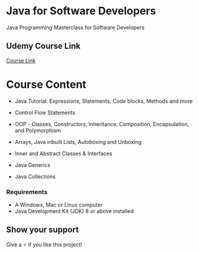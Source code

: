 # Java for Software Developers
Java Programming Masterclass for Software Developers

## Udemy Course Link

[Course Link](https://www.udemy.com/course/java-the-complete-java-developer-course/)

# Course Content

- Java Tutorial: Expressions, Statements, Code blocks, Methods and more

- Control Flow Statements

- OOP - Classes, Constructors, Inheritance, Composition, Encapsulation, and Polymorphism

- Arrays, Java inbuilt Lists, Autoboxing and Unboxing

- Inner and Abstract Classes & Interfaces

- Java Generics

- Java Collections

### Requirements

- A Windows, Mac or Linux computer
- Java Development Kit (JDK) 8 or above installed


## Show your support

Give a ⭐️ if you like this project!
